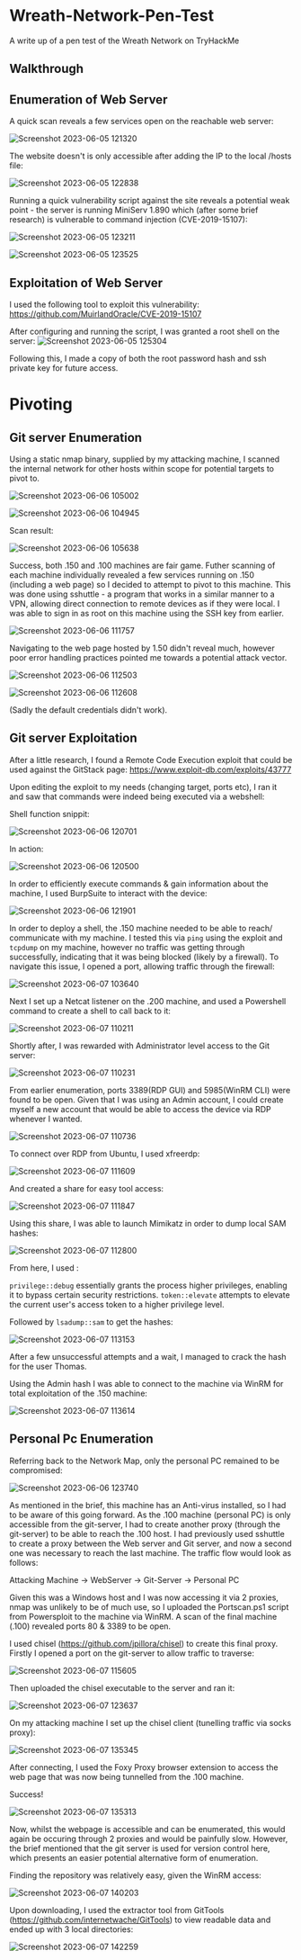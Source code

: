# Wreath-Network-Pen-Test
A write up of a pen test of the Wreath Network on TryHackMe



## Walkthrough

## Enumeration of Web Server

A quick scan reveals a few services open on the reachable web server: 

![Screenshot 2023-06-05 121320](https://github.com/HattMobb/Wreath-Network-Pen-Test/assets/134090089/3fcfa5a6-1bb2-45ac-86ce-96b7c07f7700)

The website doesn't is only accessible after adding the IP to the local /hosts file:



![Screenshot 2023-06-05 122838](https://github.com/HattMobb/Wreath-Network-Pen-Test/assets/134090089/dd56e8db-1b2f-4e30-950e-70c93d6199e3)

Running a quick vulnerability script against the site reveals a potential weak point - the server is running MiniServ 1.890 which (after some brief research) is vulnerable to command injection (CVE-2019-15107): 

![Screenshot 2023-06-05 123211](https://github.com/HattMobb/Wreath-Network-Pen-Test/assets/134090089/61260bef-9673-44d2-9f12-9cde361fe007)


![Screenshot 2023-06-05 123525](https://github.com/HattMobb/Wreath-Network-Pen-Test/assets/134090089/2ec93739-f096-4de2-90ad-535f65a5b4a4)

## Exploitation of Web Server
I used the following tool to exploit this vulnerability: https://github.com/MuirlandOracle/CVE-2019-15107

After configuring and running the script, I was granted a root shell on the server:
![Screenshot 2023-06-05 125304](https://github.com/HattMobb/Wreath-Network-Pen-Test/assets/134090089/c9c97089-e9fd-47cf-aa64-8e53db929eea)

Following this, I made a copy of both the root password hash and ssh private key for future access.

# Pivoting 

## Git server Enumeration

Using a static nmap binary, supplied by my attacking machine, I scanned the internal network for other hosts within scope for potential targets to pivot to.

![Screenshot 2023-06-06 105002](https://github.com/HattMobb/Wreath-Network-Pen-Test/assets/134090089/4608d90f-7fc2-4d1a-81e3-317be8d40e96)


![Screenshot 2023-06-06 104945](https://github.com/HattMobb/Wreath-Network-Pen-Test/assets/134090089/6471e710-0afd-40b7-addb-cfa971bec375)

Scan result:

![Screenshot 2023-06-06 105638](https://github.com/HattMobb/Wreath-Network-Pen-Test/assets/134090089/06f8e8cc-5eae-48e8-afec-3c7f157d3487)

Success, both .150 and .100 machines are fair game.
Futher scanning of each machine individually revealed a few services running on .150 (including a web page) so I decided to attempt to pivot to this machine.
This was done using sshuttle - a program that works in a similar manner to a VPN, allowing direct connection to remote devices as if they were local.
I was able to sign in as root on this machine using the SSH key from earlier. 

![Screenshot 2023-06-06 111757](https://github.com/HattMobb/Wreath-Network-Pen-Test/assets/134090089/d6433b0f-5dfe-417a-8190-0bf627827211)


Navigating to the web page hosted by 1.50 didn't reveal much, however poor error handling practices pointed me towards a potential attack vector.

![Screenshot 2023-06-06 112503](https://github.com/HattMobb/Wreath-Network-Pen-Test/assets/134090089/c427dd99-2315-4e9d-96d1-c07c2dc66c94)


![Screenshot 2023-06-06 112608](https://github.com/HattMobb/Wreath-Network-Pen-Test/assets/134090089/17ec55a5-6cd0-40e0-8d6d-d951f9ce1de4)

(Sadly the default credentials didn't work).

## Git server Exploitation 

After a little research, I found a Remote Code Execution exploit that could be used against the GitStack page: https://www.exploit-db.com/exploits/43777

Upon editing the exploit to my needs (changing target, ports etc), I ran it and saw that commands were indeed being executed via a webshell:

Shell function snippit:

![Screenshot 2023-06-06 120701](https://github.com/HattMobb/Wreath-Network-Pen-Test/assets/134090089/d69d5b5b-908b-4762-8a30-0236eb650cc7)


In action:

![Screenshot 2023-06-06 120500](https://github.com/HattMobb/Wreath-Network-Pen-Test/assets/134090089/381ac367-3fda-4cef-9e14-9a86d91aa7a6)

In order to efficiently execute commands & gain information about the machine, I used BurpSuite to interact with the device:

![Screenshot 2023-06-06 121901](https://github.com/HattMobb/Wreath-Network-Pen-Test/assets/134090089/f4080a43-904e-4a44-96fd-2fd3955cbaa8)


In order to deploy a shell, the .150 machine needed to be able to reach/ communicate with my machine.
I tested this via `ping` using the exploit and `tcpdump` on my machine, however no traffic was getting through successfully, indicating that it was being blocked (likely by a firewall).
To navigate this issue, I opened a port, allowing traffic through the firewall:

![Screenshot 2023-06-07 103640](https://github.com/HattMobb/Wreath-Network-Pen-Test/assets/134090089/2faf878d-3098-4288-8de7-59bae31cca4f)

Next I set up a Netcat listener on the .200 machine, and used a Powershell command to create a shell to call back to it:


![Screenshot 2023-06-07 110211](https://github.com/HattMobb/Wreath-Network-Pen-Test/assets/134090089/d280e7b2-4fe7-41f5-912e-35a0004d1c2e)

Shortly after, I was rewarded with Administrator level access to the Git server:


![Screenshot 2023-06-07 110231](https://github.com/HattMobb/Wreath-Network-Pen-Test/assets/134090089/75ee96a3-3a35-4742-a369-7ee1df40ff9d)

From earlier enumeration, ports 3389(RDP GUI) and 5985(WinRM CLI) were found to be open. 
Given that I was using an Admin account, I could create myself a new account that would be able to access the device via RDP whenever I wanted.


![Screenshot 2023-06-07 110736](https://github.com/HattMobb/Wreath-Network-Pen-Test/assets/134090089/f4ceac67-2448-445b-a0ba-190117c81775)


To connect over RDP from Ubuntu, I used xfreerdp:

![Screenshot 2023-06-07 111609](https://github.com/HattMobb/Wreath-Network-Pen-Test/assets/134090089/c2827aab-1a19-4ed9-9cd7-4a0832264a47)

And created a share for easy tool access:

![Screenshot 2023-06-07 111847](https://github.com/HattMobb/Wreath-Network-Pen-Test/assets/134090089/3f71d2e1-9687-4f58-9186-4cc96688117e)

Using this share, I was able to launch Mimikatz in order to dump local SAM hashes:



![Screenshot 2023-06-07 112800](https://github.com/HattMobb/Wreath-Network-Pen-Test/assets/134090089/e482e10b-dfb4-45c3-af2d-07ff5eb7c8cd)

From here, I used :

`privilege::debug` essentially grants the process higher privileges, enabling it to bypass certain security restrictions.
`token::elevate` attempts to elevate the current user's access token to a higher privilege level.

Followed by `lsadump::sam` to get the hashes:



![Screenshot 2023-06-07 113153](https://github.com/HattMobb/Wreath-Network-Pen-Test/assets/134090089/f661470b-a432-4760-aab9-c201bb186365)

After a few unsuccessful attempts and a wait, I managed to crack the hash for the user Thomas.


Using the Admin hash I was able to connect to the machine via WinRM for total exploitation of the .150 machine:



![Screenshot 2023-06-07 113614](https://github.com/HattMobb/Wreath-Network-Pen-Test/assets/134090089/46e28889-287e-428b-b7c4-57221d1cef8a)


## Personal Pc Enumeration

Referring back to the Network Map, only the personal PC remained to be compromised:

![Screenshot 2023-06-06 123740](https://github.com/HattMobb/Wreath-Network-Pen-Test/assets/134090089/69e2c024-c647-4943-b284-6b655abfc086)

As mentioned in the brief, this machine has an Anti-virus installed, so I had to be aware of this going forward.
As the .100 machine (personal PC) is only accessible from the git-server, I had to create another proxy (through the git-server) to be able to reach the .100 host.
I had previously used sshuttle to create a proxy between the Web server and Git server, and now a second one was necessary to reach the last machine. 
The traffic flow would look as follows:

Attacking Machine -> WebServer -> Git-Server -> Personal PC

Given this was a Windows host and I was now accessing it via 2 proxies, nmap was unlikely to be of much use, so I uploaded the Portscan.ps1 script from Powersploit to the machine via WinRM.
A scan of the final machine (.100) revealed ports 80 & 3389 to be open.

I used chisel (https://github.com/jpillora/chisel) to create this final proxy.
Firstly I opened a port on the git-server to allow traffic to traverse:

![Screenshot 2023-06-07 115605](https://github.com/HattMobb/Wreath-Network-Pen-Test/assets/134090089/0876f6c2-ea22-4c68-b9f6-e65ce4abbce1)

Then uploaded the chisel executable to the server and ran it:


![Screenshot 2023-06-07 123637](https://github.com/HattMobb/Wreath-Network-Pen-Test/assets/134090089/8c80b9c9-5bd5-4740-abe7-2be901a2cb5c)

On my attacking machine I set up the chisel client (tunelling traffic via socks proxy):


![Screenshot 2023-06-07 135345](https://github.com/HattMobb/Wreath-Network-Pen-Test/assets/134090089/2c40ae66-0389-43eb-b03a-b08ab1533c37)

After connecting, I used the Foxy Proxy browser extension to access the web page that was now being tunnelled from the .100 machine.

Success!



![Screenshot 2023-06-07 135313](https://github.com/HattMobb/Wreath-Network-Pen-Test/assets/134090089/a04131cd-1d9e-43df-be46-9e155607a25d)

Now, whilst the webpage is accessible and can be enumerated, this would again be occuring through 2 proxies and would be painfully slow. However, the brief mentioned that the git server is used for version control here, which presents an easier potential alternative form of enumeration.

Finding the repository was relatively easy, given the WinRM access: 

![Screenshot 2023-06-07 140203](https://github.com/HattMobb/Wreath-Network-Pen-Test/assets/134090089/a6b01593-1ca3-4c43-99e5-1bdc1389e271)

Upon downloading, I used the extractor tool from GitTools (https://github.com/internetwache/GitTools) to view readable data and ended up with 3 local directories:



![Screenshot 2023-06-07 142259](https://github.com/HattMobb/Wreath-Network-Pen-Test/assets/134090089/19225637-f910-414b-954b-18b6f531d507)





